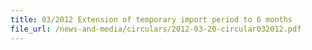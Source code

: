 ```yaml
---
title: 03/2012 Extension of temporary import period to 6 months
file_url: /news-and-media/circulars/2012-03-20-circular032012.pdf
---
```


